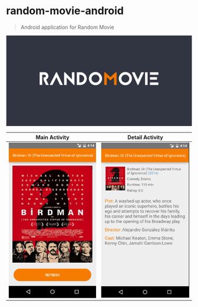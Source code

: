 # random-movie-android
>Android application for Random Movie

![](screenshot0.png) 

Main Activity              |  Detail Activity
:-------------------------:|:-------------------------:
![](screenshot1.png)       |  ![](screenshot2.png)
